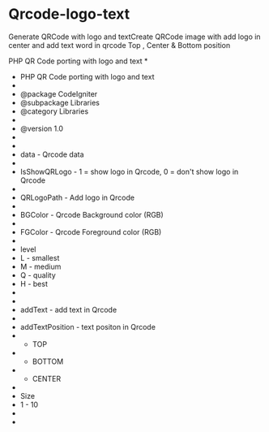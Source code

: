 # Qrcode-logo-text

Generate QRCode with logo and textCreate QRCode image with add logo in center
and add text word in qrcode Top , Center & Bottom position

PHP QR Code porting with logo and text
*
* PHP QR Code porting with logo and text
*
* @package        	CodeIgniter
* @subpackage    	Libraries
* @category    	Libraries
* 
* @version		1.0
*
*
* data - Qrcode data
*
* IsShowQRLogo - 1 = show logo in Qrcode, 0 = don't show logo in Qrcode
*
* QRLogoPath - Add logo in Qrcode
*
* BGColor - Qrcode Background color (RGB)
*
* FGColor - Qrcode Foreground color (RGB)
*
* level
* L - smallest
* M - medium
* Q - quality
* H - best
*
*
* addText - add text in Qrcode
*
* addTextPosition - text positon in Qrcode
* - TOP
* - BOTTOM
* - CENTER
*
* Size
* 1 - 10
*
*
